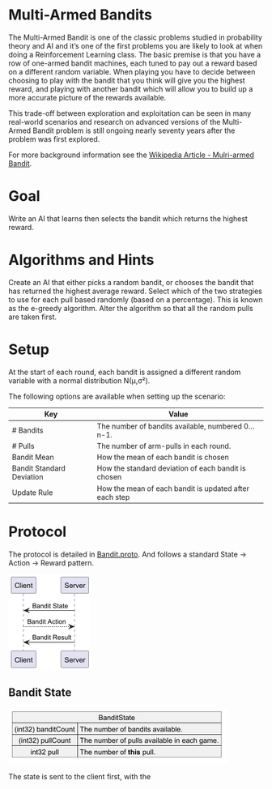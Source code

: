 # Multi-Armed Bandits

The Multi-Armed Bandit is one of the classic problems studied in probability theory and AI and it’s one of the first problems you are likely to look at when doing a Reinforcement Learning class. The basic premise is that you have a row of one-armed bandit machines, each tuned to pay out a reward based on a different random variable. When playing you have to decide between choosing to play with the bandit that you think will give you the highest reward, and playing with another bandit which will allow you to build up a more accurate picture of the rewards available.

This trade-off between exploration and exploitation can be seen in many real-world scenarios and research on advanced versions of the Multi-Armed Bandit problem is still ongoing nearly seventy years after the problem was first explored.

For more background information see the [Wikipedia Article - Mulri-armed Bandit](https://en.wikipedia.org/wiki/Multi-armed_bandit).

# Goal

Write an AI that learns then selects the bandit which returns the highest reward.

# Algorithms and Hints

Create an AI that either picks a random bandit, or chooses the bandit that has returned the highest average reward. Select which of the two strategies to use for each pull based randomly (based on a percentage). This is known as the e-greedy algorithm.
Alter the algorithm so that all the random pulls are taken first.

# Setup

At the start of each round, each bandit is assigned a different random variable with a normal distribution N(μ,σ²).

The following options are available when setting up the scenario:

| Key                       | Value                                                  |
|---------------------------|--------------------------------------------------------|
| # Bandits                 | The number of bandits available, numbered 0…n-1.       |
| # Pulls                   | 	The number of arm-pulls in each round.                |
| Bandit Mean               | How the mean of each bandit is chosen                  |
| Bandit Standard Deviation | How the standard deviation of each bandit is chosen    |                           
| Update Rule               | How the mean of each bandit is updated after each step |                                      

# Protocol

The protocol is detailed in [Bandit.proto](../../../src/main/proto/Bandit.proto). And follows a standard State -> Action -> Reward pattern.

![sequence](seq.png)

## Bandit State

![Bandit State](state.png)

The state is sent to the client first, with the



